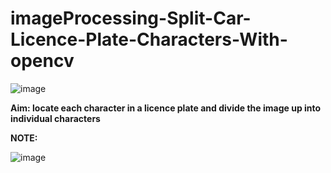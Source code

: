 # imageProcessing-Split-Car-Licence-Plate-Characters-With-opencv
![image](https://user-images.githubusercontent.com/90328373/177275771-e63799e3-cd67-4aa8-988d-de47758ddf63.png)

**Aim: locate each character in a licence plate and divide the image up into individual characters**

**NOTE:**

![image](https://user-images.githubusercontent.com/90328373/177276108-0ad80303-f7f3-4b32-a29a-8cab137efb20.png)

